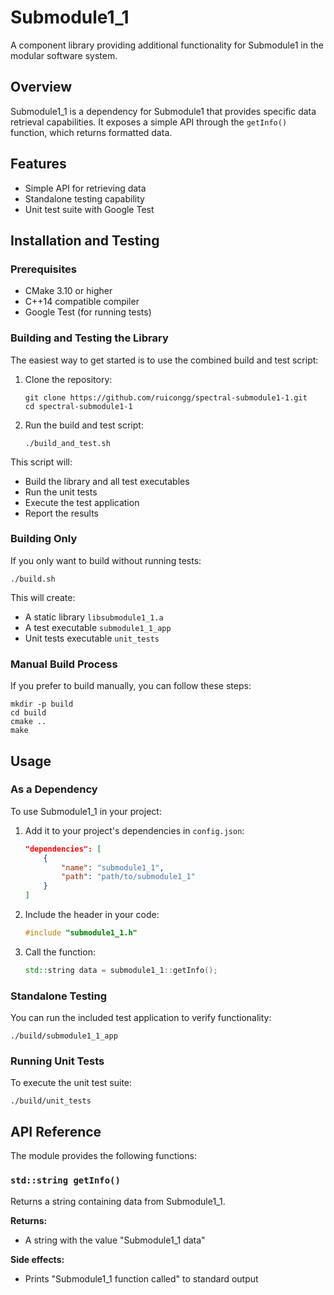 # Submodule1_1

A component library providing additional functionality for Submodule1 in the modular software system.

## Overview

Submodule1_1 is a dependency for Submodule1 that provides specific data retrieval capabilities. It exposes a simple API through the `getInfo()` function, which returns formatted data.

## Features

- Simple API for retrieving data
- Standalone testing capability
- Unit test suite with Google Test

## Installation and Testing

### Prerequisites

- CMake 3.10 or higher
- C++14 compatible compiler
- Google Test (for running tests)

### Building and Testing the Library

The easiest way to get started is to use the combined build and test script:

1. Clone the repository:

   ```
   git clone https://github.com/ruicongg/spectral-submodule1-1.git
   cd spectral-submodule1-1
   ```

2. Run the build and test script:

   ```
   ./build_and_test.sh
   ```

This script will:

- Build the library and all test executables
- Run the unit tests
- Execute the test application
- Report the results

### Building Only

If you only want to build without running tests:

```
./build.sh
```

This will create:

- A static library `libsubmodule1_1.a`
- A test executable `submodule1_1_app`
- Unit tests executable `unit_tests`

### Manual Build Process

If you prefer to build manually, you can follow these steps:

```
mkdir -p build
cd build
cmake ..
make
```

## Usage

### As a Dependency

To use Submodule1_1 in your project:

1. Add it to your project's dependencies in `config.json`:

   ```json
   "dependencies": [
       {
           "name": "submodule1_1",
           "path": "path/to/submodule1_1"
       }
   ]
   ```

2. Include the header in your code:

   ```cpp
   #include "submodule1_1.h"
   ```

3. Call the function:
   ```cpp
   std::string data = submodule1_1::getInfo();
   ```

### Standalone Testing

You can run the included test application to verify functionality:

```
./build/submodule1_1_app
```

### Running Unit Tests

To execute the unit test suite:

```
./build/unit_tests
```

## API Reference

The module provides the following functions:

### `std::string getInfo()`

Returns a string containing data from Submodule1_1.

**Returns:**

- A string with the value "Submodule1_1 data"

**Side effects:**

- Prints "Submodule1_1 function called" to standard output
